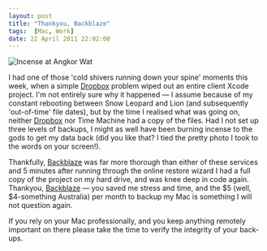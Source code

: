 ```yaml
---
layout: post
title: "Thankyou, Backblaze"
tags:  [Mac, Work]
date: 22 April 2011 22:02:00
---
```


<img src="http://static.tonyarnold.com/incense-1306151252.png" alt="Incense at Angkor Wat" class="widescreen"/>

I had one of those 'cold shivers running down your spine' moments this week, when a simple [Dropbox][db] problem wiped out an entire client Xcode project. I'm not entirely sure why it happened — I assume because of my constant rebooting between Snow Leopard and Lion (and subsequently 'out-of-time' file dates), but by the time I realised what was going on, neither [Dropbox][db] nor Time Machine had a copy of the files. Had I not set up three levels of backups, I might as well have been burning incense to the gods to get my data back (did you like that? I tied the pretty photo I took to the words on your screen!).

Thankfully, [Backblaze][bz] was far more thorough than either of these services and 5 minutes after running through the online restore wizard I had a full copy of the project on my hard drive, and was knee deep in code again. Thankyou, [Backblaze][bz] — you saved me stress and time, and the $5 (well, $4-something Australia) per month to backup my Mac is something I will not question again.

If you rely on your Mac professionally, and you keep anything remotely important on there please take the time to verify the integrity of your back-ups.

 [db]: http://dropbox.com/
 [bz]: http://backblaze.com/
